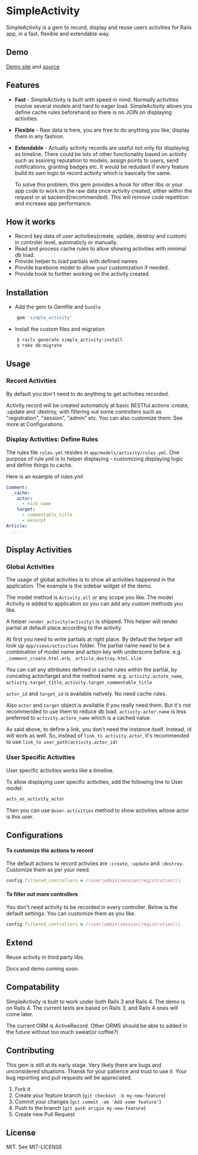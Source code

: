 # SimpleActivity

SimpleActivity is a gem to record, display and reuse users activities for
Rails app, in a fast, flexible and extendable way.

## Demo

[Demo site](http://intense-crag-2356.herokuapp.com/) and [source](https://github.com/billychan/simple_activity_demo402)

## Features
* **Fast** - SimpleActivity is built with speed in mind. Normally activities involve
several models and hard to eager load. SimpleActivity allows you define cache
rules beforehand so there is no JOIN on displaying activities. 

* **Flexible** - Raw data is here, you are free to do anything you like, display them
in any fashion.

* **Extendable** - Actually activity records are useful not only for displaying as timeline. There could be lots of other functionality based on activity such as assining reputation
to models, assign points to users, send notifications, granting badges etc. It would be
redudant if every feature build its own logic to record activity which is basically the same.

    To solve this problem, this gem provides a hook for other libs or your app code to work
on the raw data once activity created, either within the request or at
backend(recommended). This will remove code repetition and increase app performance.

## How it works
* Record key data of user activities(create, update, destroy and custom) in
controler level, automaticly or manually.
* Read and process cache rules to allow showing activities with minimal db load.
* Provide helper to load partials with defined names
* Provide barebone model to allow your customization if needed.
* Provide hook to further working on the activity created.

## Installation

* Add the gem to Gemfile and `bundle`

```bash
    gem 'simple_activity'
```

* Install the custom files and migration  

```bash
    $ rails generate simple_activity:install
    $ rake db:migrate
```

## Usage

### Record Activities
By default you don't need to do anything to get activities recorded.

Activity record will be created automaticly at basic RESTful actions :create, :update
and :destroy, with filtering out some controllers such as "registration", "session",
"admin" etc. You can also customize them. See more at Configurations.

### Display Activities: Define Rules

The rules file `rules.yml` resides in `app/models/activity/rules.yml`. One purpose of
rule.yml is to helper displaying - customizing displaying logic and define things to cache.

Here is an example of rules.yml
```yml
Comment:
  _cache:
    actor:
      - nick_name
    target:
      - commentable_title
      - excerpt
Article:
  ...
```

## Display Activities

### Global Activities

The usage of global activities is to show all activities happened in the application.
The example is the sidebar widget of the demo.

The model method is `Activity.all` or any scope you like. The model Activity is added
to application so you can add any custom methods you like.

A helper `render_activity(activity)` is shipped. This helper will render partial
at default place according to the activity. 

At first you need to write partials at right place. By default the helper will
look up `app/views/activities` folder. The partial name need to be a combination
of model name and action key with underscore before. e.g. `_comment_create.html.erb`,
`_article_destroy.html.slim`

You can call any attributes defined in cache rules within the partial, by concating
actor/target and the method name. e.g. `activity.actore_name`, `activity.target_title`, 
`activity.target_commentable_title`

`actor_id` and `target_id` is available natively. No need cache rules.

Also `actor` and `target` object is available if you really need them. But it's not
recommended to use them to reduce db load. `activity.actor.name` is less preferred to
`activity.actore_name` which is a cached value.

As said above, to define a link, you don't need the instance itself. Instead, id will work
as well. So, instead of `link_to activity.actor`, it's recommended to use
`link_to user_path(activity.actor_id)`

### User Specific Activities

User specific activities works like a timeline. 

To allow displaying user specific activities, add the following line to User model:

```ruby
acts_as_activity_actor
```

Then you can use `@user.activities` method to show activities whose actor is this user.

## Configurations

#### To customize the actions to record

The default actions to record activiies are `:create`, `:update` and `:destroy`.
Customize them as per your need.
```ruby
config.filtered_controllers = /(user|admin|session|registration)/i
```

#### To filter out more controllers

You don't need activity to be recorded in every controller. Below is the
default settings. You can customize them as you like.
```ruby
config.filtered_controllers = /(user|admin|session|registration)/i
```

## Extend

Reuse activity in third party libs.

Docs and demo coming soon.

## Compatability

SimpleActivity is built to work under both Rails 3 and Rails 4. The demo is on Rails 4.
The current tests are based on Rails 3, and Rails 4 ones will come later.

The current ORM is ActiveRecord. Other ORMS should be able to added in the future without
too much sweat(or coffee?)

## Contributing

This gem is still at its early stage. Very likely there are bugs and unconsidered 
situations. Thansk for your patience and trust to use it. Your bug reporting and
pull requests will be appreciated.

1. Fork it
2. Create your feature branch (`git checkout -b my-new-feature`)
3. Commit your changes (`git commit -am 'Add some feature'`)
4. Push to the branch (`git push origin my-new-feature`)
5. Create new Pull Request

## License

MIT. See MIT-LICENSE
